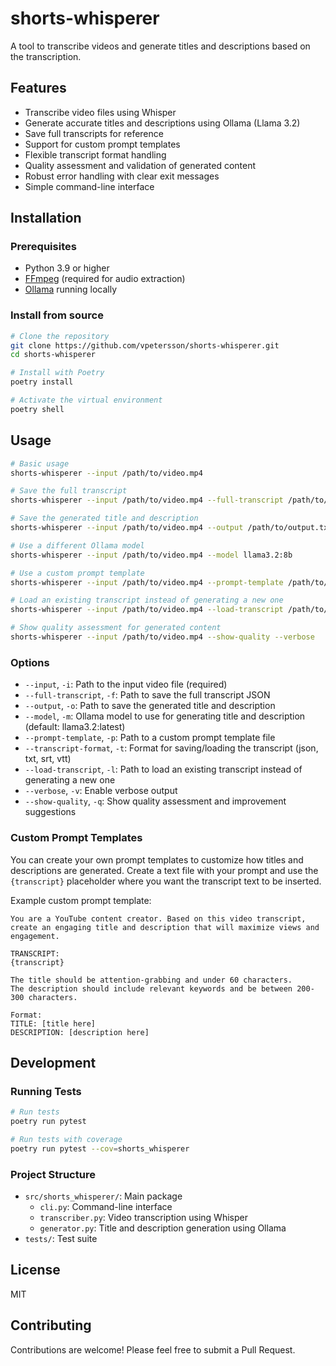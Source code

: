 # shorts-whisperer

A tool to transcribe videos and generate titles and descriptions based on the transcription.

## Features

- Transcribe video files using Whisper
- Generate accurate titles and descriptions using Ollama (Llama 3.2)
- Save full transcripts for reference
- Support for custom prompt templates
- Flexible transcript format handling
- Quality assessment and validation of generated content
- Robust error handling with clear exit messages
- Simple command-line interface

## Installation

### Prerequisites

- Python 3.9 or higher
- [FFmpeg](https://ffmpeg.org/download.html) (required for audio extraction)
- [Ollama](https://ollama.ai/) running locally

### Install from source

```bash
# Clone the repository
git clone https://github.com/vpetersson/shorts-whisperer.git
cd shorts-whisperer

# Install with Poetry
poetry install

# Activate the virtual environment
poetry shell
```

## Usage

```bash
# Basic usage
shorts-whisperer --input /path/to/video.mp4

# Save the full transcript
shorts-whisperer --input /path/to/video.mp4 --full-transcript /path/to/transcript.json

# Save the generated title and description
shorts-whisperer --input /path/to/video.mp4 --output /path/to/output.txt

# Use a different Ollama model
shorts-whisperer --input /path/to/video.mp4 --model llama3.2:8b

# Use a custom prompt template
shorts-whisperer --input /path/to/video.mp4 --prompt-template /path/to/prompt.txt

# Load an existing transcript instead of generating a new one
shorts-whisperer --input /path/to/video.mp4 --load-transcript /path/to/transcript.json

# Show quality assessment for generated content
shorts-whisperer --input /path/to/video.mp4 --show-quality --verbose
```

### Options

- `--input`, `-i`: Path to the input video file (required)
- `--full-transcript`, `-f`: Path to save the full transcript JSON
- `--output`, `-o`: Path to save the generated title and description
- `--model`, `-m`: Ollama model to use for generating title and description (default: llama3.2:latest)
- `--prompt-template`, `-p`: Path to a custom prompt template file
- `--transcript-format`, `-t`: Format for saving/loading the transcript (json, txt, srt, vtt)
- `--load-transcript`, `-l`: Path to load an existing transcript instead of generating a new one
- `--verbose`, `-v`: Enable verbose output
- `--show-quality`, `-q`: Show quality assessment and improvement suggestions

### Custom Prompt Templates

You can create your own prompt templates to customize how titles and descriptions are generated. Create a text file with your prompt and use the `{transcript}` placeholder where you want the transcript text to be inserted.

Example custom prompt template:

```
You are a YouTube content creator. Based on this video transcript, create an engaging title and description that will maximize views and engagement.

TRANSCRIPT:
{transcript}

The title should be attention-grabbing and under 60 characters.
The description should include relevant keywords and be between 200-300 characters.

Format:
TITLE: [title here]
DESCRIPTION: [description here]
```

## Development

### Running Tests

```bash
# Run tests
poetry run pytest

# Run tests with coverage
poetry run pytest --cov=shorts_whisperer
```

### Project Structure

- `src/shorts_whisperer/`: Main package
  - `cli.py`: Command-line interface
  - `transcriber.py`: Video transcription using Whisper
  - `generator.py`: Title and description generation using Ollama
- `tests/`: Test suite

## License

MIT

## Contributing

Contributions are welcome! Please feel free to submit a Pull Request.
